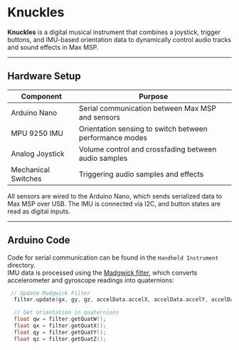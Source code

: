 # Knuckles

**Knuckles** is a digital musical instrument that combines a joystick, trigger buttons, and IMU-based orientation data to dynamically control audio tracks and sound effects in Max MSP.
<!-- ![Knuckles Setup](./images/knuckles_banner.png) -->

---

## Hardware Setup

| Component           | Purpose                                                  |
|--------------------|----------------------------------------------------------|
| Arduino Nano       | Serial communication between Max MSP and sensors         |
| MPU 9250 IMU       | Orientation sensing to switch between performance modes  |
| Analog Joystick    | Volume control and crossfading between audio samples     |
| Mechanical Switches| Triggering audio samples and effects                     |

All sensors are wired to the Arduino Nano, which sends serialized data to Max MSP over USB. The IMU is connected via I2C, and button states are read as digital inputs.

---

## Arduino Code
Code for serial communication can be found in the `Handheld Instrument` directory.<br>
IMU data is processed using the [Madgwick filter](https://x-io.co.uk/open-source-imu-and-ahrs-algorithms/), which converts accelerometer and gyroscope readings into quaternions:

```cpp
 // Update Madgwick Filter
  filter.update(gx, gy, gz, accelData.accelX, accelData.accelY, accelData.accelZ, magData.magX, magData.magY, magData.magZ);

  // Get orientation in quaternions
  float qw = filter.getQuatW();
  float qx = filter.getQuatX();
  float qy = filter.getQuatY();
  float qz = filter.getQuatZ();
```
